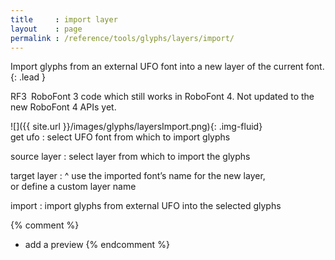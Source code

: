 ```yaml
---
title     : import layer
layout    : page
permalink : /reference/tools/glyphs/layers/import/
---
```


Import glyphs from an external UFO font into a new layer of the current font.
{: .lead }

<span class="badge text-bg-warning rounded-0">RF3</span> RoboFont 3 code which still works in RoboFont 4. Not updated to the new RoboFont 4 APIs yet.


<div class='row'>

<div class='col-sm-4' markdown='1'> 
![]({{ site.url }}/images/glyphs/layersImport.png){: .img-fluid}
</div>

<div class='col-sm-8' markdown='1'> 
get ufo
: select UFO font from which to import glyphs

source layer
: select layer from which to import the glyphs

target layer
: ^
  use the imported font’s name for the new layer,  
  or define a custom layer name

import
: import glyphs from external UFO into the selected glyphs
</div>

</div>


{% comment %}
- add a preview
{% endcomment %}
